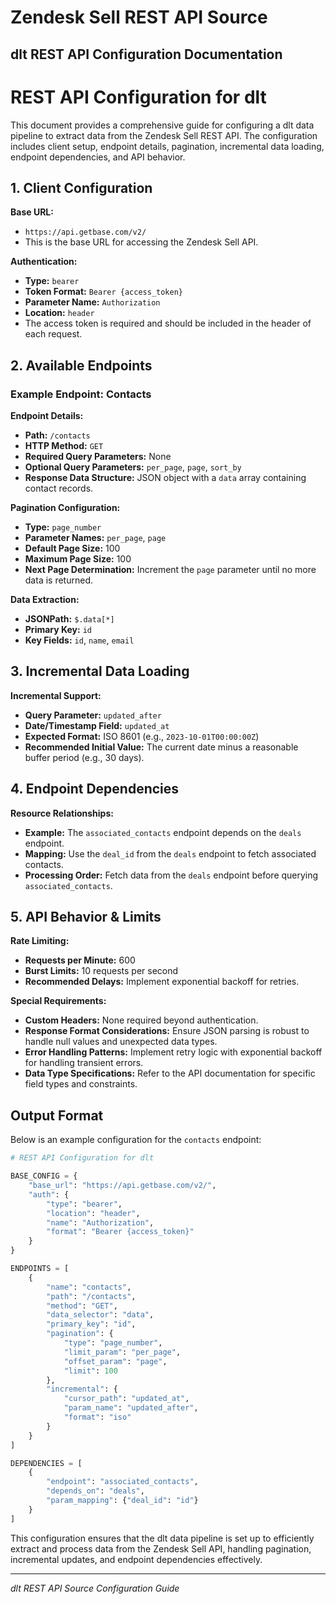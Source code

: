 # Zendesk Sell REST API Source

## dlt REST API Configuration Documentation

# REST API Configuration for dlt

This document provides a comprehensive guide for configuring a dlt data pipeline to extract data from the Zendesk Sell REST API. The configuration includes client setup, endpoint details, pagination, incremental data loading, endpoint dependencies, and API behavior.

## 1. Client Configuration

**Base URL:**
- `https://api.getbase.com/v2/`
- This is the base URL for accessing the Zendesk Sell API.

**Authentication:**
- **Type:** `bearer`
- **Token Format:** `Bearer {access_token}`
- **Parameter Name:** `Authorization`
- **Location:** `header`
- The access token is required and should be included in the header of each request.

## 2. Available Endpoints

### Example Endpoint: Contacts

**Endpoint Details:**
- **Path:** `/contacts`
- **HTTP Method:** `GET`
- **Required Query Parameters:** None
- **Optional Query Parameters:** `per_page`, `page`, `sort_by`
- **Response Data Structure:** JSON object with a `data` array containing contact records.

**Pagination Configuration:**
- **Type:** `page_number`
- **Parameter Names:** `per_page`, `page`
- **Default Page Size:** 100
- **Maximum Page Size:** 100
- **Next Page Determination:** Increment the `page` parameter until no more data is returned.

**Data Extraction:**
- **JSONPath:** `$.data[*]`
- **Primary Key:** `id`
- **Key Fields:** `id`, `name`, `email`

## 3. Incremental Data Loading

**Incremental Support:**
- **Query Parameter:** `updated_after`
- **Date/Timestamp Field:** `updated_at`
- **Expected Format:** ISO 8601 (e.g., `2023-10-01T00:00:00Z`)
- **Recommended Initial Value:** The current date minus a reasonable buffer period (e.g., 30 days).

## 4. Endpoint Dependencies

**Resource Relationships:**
- **Example:** The `associated_contacts` endpoint depends on the `deals` endpoint.
- **Mapping:** Use the `deal_id` from the `deals` endpoint to fetch associated contacts.
- **Processing Order:** Fetch data from the `deals` endpoint before querying `associated_contacts`.

## 5. API Behavior & Limits

**Rate Limiting:**
- **Requests per Minute:** 600
- **Burst Limits:** 10 requests per second
- **Recommended Delays:** Implement exponential backoff for retries.

**Special Requirements:**
- **Custom Headers:** None required beyond authentication.
- **Response Format Considerations:** Ensure JSON parsing is robust to handle null values and unexpected data types.
- **Error Handling Patterns:** Implement retry logic with exponential backoff for handling transient errors.
- **Data Type Specifications:** Refer to the API documentation for specific field types and constraints.

## Output Format

Below is an example configuration for the `contacts` endpoint:

```python
# REST API Configuration for dlt

BASE_CONFIG = {
    "base_url": "https://api.getbase.com/v2/",
    "auth": {
        "type": "bearer",
        "location": "header",
        "name": "Authorization",
        "format": "Bearer {access_token}"
    }
}

ENDPOINTS = [
    {
        "name": "contacts",
        "path": "/contacts",
        "method": "GET",
        "data_selector": "data",
        "primary_key": "id",
        "pagination": {
            "type": "page_number",
            "limit_param": "per_page",
            "offset_param": "page",
            "limit": 100
        },
        "incremental": {
            "cursor_path": "updated_at",
            "param_name": "updated_after",
            "format": "iso"
        }
    }
]

DEPENDENCIES = [
    {
        "endpoint": "associated_contacts", 
        "depends_on": "deals",
        "param_mapping": {"deal_id": "id"}
    }
]
```

This configuration ensures that the dlt data pipeline is set up to efficiently extract and process data from the Zendesk Sell API, handling pagination, incremental updates, and endpoint dependencies effectively.

---
*dlt REST API Source Configuration Guide*